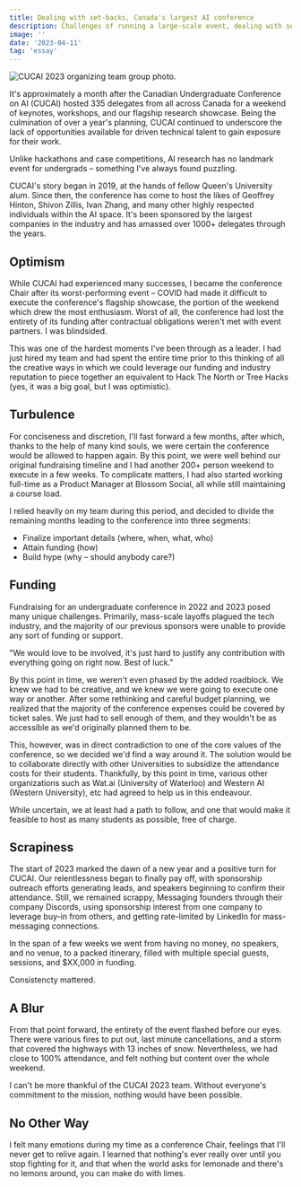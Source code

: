 ```yaml
---
title: Dealing with set-backs, Canada's largest AI conference
description: Challenges of running a large-scale event, dealing with setbacks, and creative problem-solving for leaders.
image: ''
date: '2023-04-11'
tag: 'essay'
---
```


<img src='/essay-images/cucai-banner-group.jpeg' alt='CUCAI 2023 organizing team group photo.'/>

It's approximately a month after the Canadian Undergraduate Conference on AI (CUCAI) hosted 335 delegates from all across Canada for a weekend of keynotes, workshops, and our flagship research showcase. Being the culmination of over a year's planning, CUCAI continued to underscore the lack of opportunities available for driven technical talent to gain exposure for their work.

Unlike hackathons and case competitions, AI research has no landmark event for undergrads – something I've always found puzzling.

CUCAI's story began in 2019, at the hands of fellow Queen's University alum. Since then, the conference has come to host the likes of Geoffrey Hinton, Shivon Zillis, Ivan Zhang, and many other highly respected individuals within the AI space. It's been sponsored by the largest companies in the industry and has amassed over 1000+ delegates through the years.

## Optimism

While CUCAI had experienced many successes, I became the conference Chair after its worst-performing event – COVID had made it difficult to execute the conference's flagship showcase, the portion of the weekend which drew the most enthusiasm. Worst of all, the conference had lost the entirety of its funding after contractual obligations weren't met with event partners. I was blindsided.

This was one of the hardest moments I've been through as a leader. I had just hired my team and had spent the entire time prior to this thinking of all the creative ways in which we could leverage our funding and industry reputation to piece together an equivalent to Hack The North or Tree Hacks (yes, it was a big goal, but I was optimistic).

## Turbulence

For conciseness and discretion, I'll fast forward a few months, after which, thanks to the help of many kind souls, we were certain the conference would be allowed to happen again. By this point, we were well behind our original fundraising timeline and I had another 200+ person weekend to execute in a few weeks. To complicate matters, I had also started working full-time as a Product Manager at Blossom Social, all while still maintaining a course load.

I relied heavily on my team during this period, and decided to divide the remaining months leading to the conference into three segments:

- Finalize important details (where, when, what, who)
- Attain funding (how)
- Build hype (why – should anybody care?)

## Funding

Fundraising for an undergraduate conference in 2022 and 2023 posed many unique challenges. Primarily, mass-scale layoffs plagued the tech industry, and the majority of our previous sponsors were unable to provide any sort of funding or support.

"We would love to be involved, it's just hard to justify any contribution with everything going on right now. Best of luck."

By this point in time, we weren't even phased by the added roadblock. We knew we had to be creative, and we knew we were going to execute one way or another. After some rethinking and careful budget planning, we realized that the majority of the conference expenses could be covered by ticket sales. We just had to sell enough of them, and they wouldn't be as accessible as we'd originally planned them to be.

This, however, was in direct contradiction to one of the core values of the conference, so we decided we'd find a way around it. The solution would be to collaborate directly with other Universities to subsidize the attendance costs for their students. Thankfully, by this point in time, various other organizations such as Wat.ai (University of Waterloo) and Western AI (Western University), etc had agreed to help us in this endeavour.

While uncertain, we at least had a path to follow, and one that would make it feasible to host as many students as possible, free of charge.

## Scrapiness

The start of 2023 marked the dawn of a new year and a positive turn for CUCAI. Our relentlessness began to finally pay off, with sponsorship outreach efforts generating leads, and speakers beginning to confirm their attendance. Still, we remained scrappy, Messaging founders through their company Discords, using sponsorship interest from one company to leverage buy-in from others, and getting rate-limited by LinkedIn for mass-messaging connections.

In the span of a few weeks we went from having no money, no speakers, and no venue, to a packed itinerary, filled with multiple special guests, sessions, and $XX,000 in funding.

Consistencty mattered.

## A Blur

From that point forward, the entirety of the event flashed before our eyes. There were various fires to put out, last minute cancellations, and a storm that covered the highways with 13 inches of snow. Nevertheless, we had close to 100% attendance, and felt nothing but content over the whole weekend.

I can't be more thankful of the CUCAI 2023 team. Without everyone's commitment to the mission, nothing would have been possible.

## No Other Way

I felt many emotions during my time as a conference Chair, feelings that I'll never get to relive again. I learned that nothing's ever really over until you stop fighting for it, and that when the world asks for lemonade and there's no lemons around, you can make do with limes.
